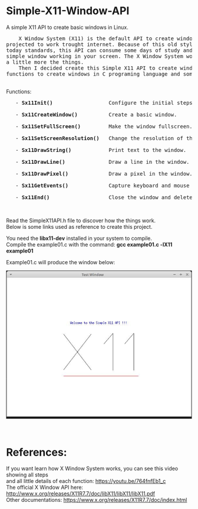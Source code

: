 # Simple-X11-Window-API
A simple X11 API to create basic windows in Linux.<br>
<pre>    X Window System (X11) is the default API to create windows in Linux. This is a very old API
projected to work trought internet. Because of this old style of programming compared to
today standards, this API can consume some days of study and research until you get a
simple window working in your screen. The X Window System work in a asynchronous way complicating
a little more the things.
    Then I decided create this Simple X11 API to create windows in Linux. This will offer basic
functions to create windows in C programing language and some example codes.</pre>
<br>
   Functions:
<br>
<pre>
   - <b>Sx11Init()</b>                  Configure the initial steps to create windows.<br>
   - <b>Sx11CreateWindow()</b>          Create a basic window.<br>
   - <b>Sx11SetFullScreen()</b>         Make the window fullscreen.<br>
   - <b>Sx11SetScreenResolution()</b>   Change the resolution of the screen monitor to other modes.<br>
   - <b>Sx11DrawString()</b>            Print text to the window.<br>
   - <b>Sx11DrawLine()</b>              Draw a line in the window.<br>
   - <b>Sx11DrawPixel()</b>             Draw a pixel in the window.<br>
   - <b>Sx11GetEvents()</b>             Capture keyboard and mouse events.<br>
   - <b>Sx11End()</b>                   Close the window and delete all resources.<br> 
   </pre>

  Read the SimpleX11API.h file to discover how the things work.<br>
  Below is some links used as reference to create this project.<br>
  
  You need the **libx11-dev** installed in your system to compile.<br>
  Compile the example01.c with the command: **gcc example01.c -lX11 example01**<br>
  
  Example01.c will produce the window below:<br>
  
  ![Simple X11 Window test](example01.jpg?raw=true "Simple X11 Window API test")
  
  <br>
  
  # References:
  If you want learn how X Window System works, you can see this video showing all steps <br>and all little details of each function: https://youtu.be/764fnfEb1_c
    <br>
    The official X Window API here: http://www.x.org/releases/X11R7.7/doc/libX11/libX11/libX11.pdf
    <br>
    Other documentations: https://www.x.org/releases/X11R7.7/doc/index.html
    <br>
